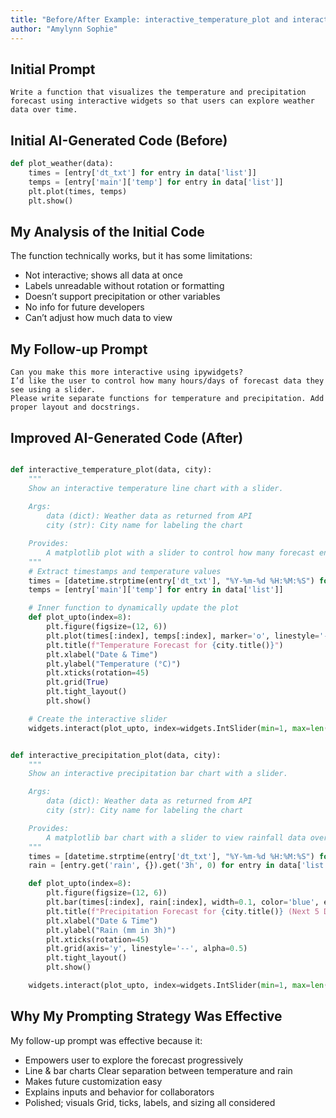 ```yaml
---
title: "Before/After Example: interactive_temperature_plot and interactive_precipitation_plot functions"
author: "Amylynn Sophie"
---
```



## Initial Prompt

```
Write a function that visualizes the temperature and precipitation forecast using interactive widgets so that users can explore weather data over time.
```

## Initial AI-Generated Code (Before)

```python
def plot_weather(data):
    times = [entry['dt_txt'] for entry in data['list']]
    temps = [entry['main']['temp'] for entry in data['list']]
    plt.plot(times, temps)
    plt.show()

```

## My Analysis of the Initial Code

The function technically works, but it has some limitations:
- Not interactive; shows all data at once
- Labels unreadable without rotation or formatting
- Doesn’t support precipitation or other variables
- No info for future developers
- Can’t adjust how much data to view

## My Follow-up Prompt

```
Can you make this more interactive using ipywidgets?
I’d like the user to control how many hours/days of forecast data they see using a slider.
Please write separate functions for temperature and precipitation. Add proper layout and docstrings.
```

## Improved AI-Generated Code (After)

```python

def interactive_temperature_plot(data, city):
    """
    Show an interactive temperature line chart with a slider.
    
    Args:
        data (dict): Weather data as returned from API
        city (str): City name for labeling the chart

    Provides:
        A matplotlib plot with a slider to control how many forecast entries are displayed.
    """
    # Extract timestamps and temperature values
    times = [datetime.strptime(entry['dt_txt'], "%Y-%m-%d %H:%M:%S") for entry in data['list']]
    temps = [entry['main']['temp'] for entry in data['list']]

    # Inner function to dynamically update the plot
    def plot_upto(index=8):
        plt.figure(figsize=(12, 6))
        plt.plot(times[:index], temps[:index], marker='o', linestyle='-', color='orange')
        plt.title(f"Temperature Forecast for {city.title()}")
        plt.xlabel("Date & Time")
        plt.ylabel("Temperature (°C)")
        plt.xticks(rotation=45)
        plt.grid(True)
        plt.tight_layout()
        plt.show()

    # Create the interactive slider
    widgets.interact(plot_upto, index=widgets.IntSlider(min=1, max=len(times), step=1, value=8))


def interactive_precipitation_plot(data, city):
    """
    Show an interactive precipitation bar chart with a slider.

    Args:
        data (dict): Weather data as returned from API
        city (str): City name for labeling the chart

    Provides:
        A matplotlib bar chart with a slider to view rainfall data over time.
    """
    times = [datetime.strptime(entry['dt_txt'], "%Y-%m-%d %H:%M:%S") for entry in data['list']]
    rain = [entry.get('rain', {}).get('3h', 0) for entry in data['list']]

    def plot_upto(index=8):
        plt.figure(figsize=(12, 6))
        plt.bar(times[:index], rain[:index], width=0.1, color='blue', edgecolor='black')
        plt.title(f"Precipitation Forecast for {city.title()} (Next 5 Days)")
        plt.xlabel("Date & Time")
        plt.ylabel("Rain (mm in 3h)")
        plt.xticks(rotation=45)
        plt.grid(axis='y', linestyle='--', alpha=0.5)
        plt.tight_layout()
        plt.show()

    widgets.interact(plot_upto, index=widgets.IntSlider(min=1, max=len(times), step=1, value=8))


```

## Why My Prompting Strategy Was Effective

My follow-up prompt was effective because it:
- Empowers user to explore the forecast progressively
- Line & bar charts	Clear separation between temperature and rain
-	Makes future customization easy
- Explains inputs and behavior for collaborators
- Polished; visuals	Grid, ticks, labels, and sizing all considered
